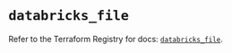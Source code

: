 # `databricks_file`

Refer to the Terraform Registry for docs: [`databricks_file`](https://registry.terraform.io/providers/databricks/databricks/1.62.0/docs/resources/file).
